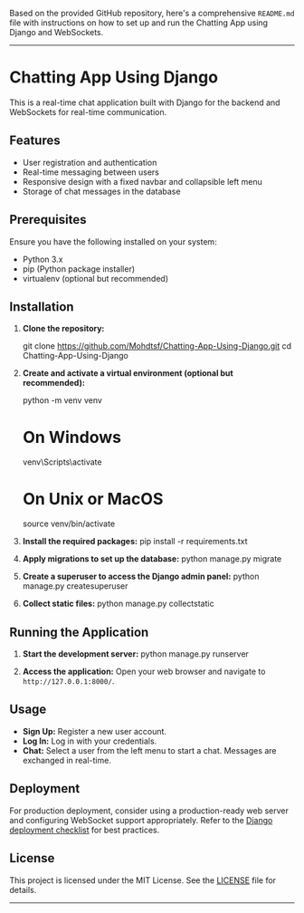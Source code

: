 Based on the provided GitHub repository, here's a comprehensive `README.md` file with instructions on how to set up and run the Chatting App using Django and WebSockets.

---

# Chatting App Using Django

This is a real-time chat application built with Django for the backend and WebSockets for real-time communication.

## Features

- User registration and authentication
- Real-time messaging between users
- Responsive design with a fixed navbar and collapsible left menu
- Storage of chat messages in the database

## Prerequisites

Ensure you have the following installed on your system:

- Python 3.x
- pip (Python package installer)
- virtualenv (optional but recommended)

## Installation

1. **Clone the repository:**

   git clone https://github.com/Mohdtsf/Chatting-App-Using-Django.git
   cd Chatting-App-Using-Django

2. **Create and activate a virtual environment (optional but recommended):**

   python -m venv venv

   # On Windows

   venv\Scripts\activate

   # On Unix or MacOS

   source venv/bin/activate

3. **Install the required packages:** pip install -r requirements.txt

4. **Apply migrations to set up the database:** python manage.py migrate

5. **Create a superuser to access the Django admin panel:** python manage.py createsuperuser

6. **Collect static files:** python manage.py collectstatic

## Running the Application

1. **Start the development server:** python manage.py runserver

2. **Access the application:** Open your web browser and navigate to `http://127.0.0.1:8000/`.

## Usage

- **Sign Up:** Register a new user account.
- **Log In:** Log in with your credentials.
- **Chat:** Select a user from the left menu to start a chat. Messages are exchanged in real-time.

## Deployment

For production deployment, consider using a production-ready web server and configuring WebSocket support appropriately. Refer to the [Django deployment checklist](https://docs.djangoproject.com/en/stable/howto/deployment/checklist/) for best practices.

## License

This project is licensed under the MIT License. See the [LICENSE](LICENSE) file for details.

---

